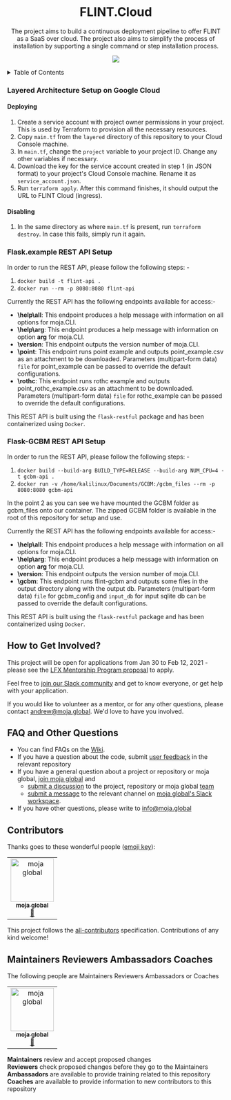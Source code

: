 <div align="center">
<h1>FLINT.Cloud</h1>
<p>
The project aims to build a continuous deployment pipeline to offer FLINT as a SaaS over cloud. The project also aims to simplify the process of installation by supporting a single command or step installation process.
</p>

<a href="#contributors"><img src="https://img.shields.io/badge/all_contributors-1-orange.svg?style=flat-square" /></a>
</div>

<details>
  <summary>Table of Contents</summary>
  <ol>
    <li>
      <a href="#layered-architecture-setup">Layered Architecture Setup on Google Cloud</a>
      <ul>
        <li><a href="#deploying">Deploying</a></li>
        <li><a href="#disabling">Disabling</a></li>
        <li><a href="#rest-api-sample">Flask.example REST API Setup</a>
      </ul>
    </li>
    <li><a href="#faq-and-other-questions">FAQ and Other Questions</a></li>
    <li><a href="#contributors">Contributors</a></li>
    <li><a href="#maintainers-reviewers-ambassadors-coaches">Maintainers Reviewers Ambassadors Coaches</a></li>
    <li><a href="#license">License</a></li>
  </ol>
  </br>
</details>

### Layered Architecture Setup on Google Cloud

#### Deploying

1. Create a service account with project owner permissions in your project. This is used by Terraform to provision all the necessary resources.
2. Copy `main.tf` from the `layered` directory of this repository to your Cloud Console machine.
3. In `main.tf`, change the `project` variable to your project ID. Change any other variables if necessary. 
4. Download the key for the service account created in step 1 (in JSON format) to your project's Cloud Console machine. Rename it as `service_account.json`.
5. Run `terraform apply`. After this command finishes, it should output the URL to FLINT Cloud (ingress).

#### Disabling

1. In the same directory as where `main.tf` is present, run `terraform destroy`. In case this fails, simply run it again.     

### Flask.example REST API Setup  

In order to run the REST API, please follow the following steps: - 

1. `docker build -t flint-api .`
2. `docker run --rm -p 8080:8080 flint-api`

Currently the REST API has the following endpoints available for access:-

- **\help\all**: This endpoint produces a help message with information on all options for moja.CLI.
- **\help\arg**: This endpoint produces a help message with information on option **arg** for moja.CLI.
- **\version**: This endpoint outputs the version number of moja.CLI.
- **\point**: This endpoint runs point example and outputs point_example.csv as an attachment to be downloaded. Parameters (multipart-form data) `file` for point_example can be passed to override the default configurations.
- **\rothc**: This endpoint runs rothc example and outputs point_rothc_example.csv as an attachment to be downloaded. Parameters (multipart-form data) `file` for rothc_example can be passed to override the default configurations.


This REST API is built using the `flask-restful` package and has been containerized using `Docker`.  

### Flask-GCBM REST API Setup  

In order to run the REST API, please follow the following steps: - 

1. `docker build --build-arg BUILD_TYPE=RELEASE --build-arg NUM_CPU=4 -t gcbm-api .`
2. `docker run -v /home/kalilinux/Documents/GCBM:/gcbm_files --rm -p 8080:8080 gcbm-api`
  

In the point 2 as you can see we have mounted the GCBM folder as gcbm_files onto our container. The zipped GCBM folder is available in the root of this repository for setup and use.  

Currently the REST API has the following endpoints available for access:-

- **\help\all**: This endpoint produces a help message with information on all options for moja.CLI.
- **\help\arg**: This endpoint produces a help message with information on option **arg** for moja.CLI.
- **\version**: This endpoint outputs the version number of moja.CLI.
- **\gcbm**: This endpoint runs flint-gcbm and outputs some files in the output directory along with the output db. Parameters (multipart-form data) `file` for gcbm_config and `input_db` for input sqlite db can be passed to override the default configurations.

This REST API is built using the `flask-restful` package and has been containerized using `Docker`.

## How to Get Involved?  

This project will be open for applications from Jan 30 to Feb 12, 2021 - please see the [LFX Mentorship Program proposal](https://mentorship.lfx.linuxfoundation.org/project/d70e1f9e-abde-403f-8389-52a122301500) to apply.

Feel free to [join our Slack community](https://join.slack.com/t/mojaglobal/shared_invite/zt-lf2290hy-CGqpUvHFfGsqoIZnO8MXKQ) and get to know everyone, or get help with your application.

If you would like to volunteer as a mentor, or for any other questions, please contact andrew@moja.global. We'd love to have you involved.

  
## FAQ and Other Questions  

* You can find FAQs on the [Wiki](https://github.com/moja.global/.github/wiki).  
* If you have a question about the code, submit [user feedback](https://github.com/moja-global/About-moja-global/blob/master/Contributing/How-to-Provide-User-Feedback.md) in the relevant repository  
* If you have a general question about a project or repository or moja global, [join moja global](https://github.com/moja-global/About-moja-global/blob/master/Contributing/How-to-Join-moja-global.md) and 
    * [submit a discussion](https://help.github.com/en/articles/about-team-discussions) to the project, repository or moja global [team](https://github.com/orgs/moja-global/teams)
    * [submit a message](https://get.slack.help/hc/en-us/categories/200111606#send-messages) to the relevant channel on [moja global's Slack workspace](mojaglobal.slack.com). 
* If you have other questions, please write to info@moja.global   
  

## Contributors

Thanks goes to these wonderful people ([emoji key](https://allcontributors.org/docs/en/emoji-key)):

<!-- ALL-CONTRIBUTORS-LIST:START - Do not remove or modify this section -->
<!-- prettier-ignore -->
<table><tr><td align="center"><a href="http://moja.global"><img src="https://avatars1.githubusercontent.com/u/19564969?v=4" width="100px;" alt="moja global"/><br /><sub><b>moja global</b></sub></a><br /><a href="#projectManagement-moja-global" title="Project Management">📆</a></td></tr></table>

<!-- ALL-CONTRIBUTORS-LIST:END -->

This project follows the [all-contributors](https://github.com/all-contributors/all-contributors) specification. Contributions of any kind welcome!


## Maintainers Reviewers Ambassadors Coaches

The following people are Maintainers Reviewers Ambassadors or Coaches  
<table><tr><td align="center"><a href="http://moja.global"><img src="https://avatars1.githubusercontent.com/u/19564969?v=4" width="100px;" alt="moja global"/><br /><sub><b>moja global</b></sub></a><br /><a href="#projectManagement-moja-global" title="Project Management">📆</a></td></tr></table>


**Maintainers** review and accept proposed changes  
**Reviewers** check proposed changes before they go to the Maintainers  
**Ambassadors** are available to provide training related to this repository  
**Coaches** are available to provide information to new contributors to this repository  
